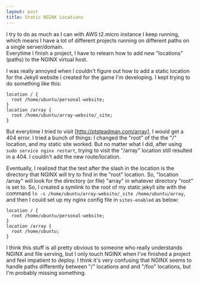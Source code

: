 ```yaml
---
layout: post
title: Static NGINX Locations
---
```

I try to do as much as I can with AWS t2.micro instance I keep running, 
which means I have a lot of different projects running on different paths on a single server/domain.  
Everytime I finish a project, I have to relearn how to add new "locations" (paths) to the NGINX virtual host.

I was really annoyed when I couldn't figure out how to add a static location for the Jekyll
website I created for the game I'm developing.  I kept trying to do something like this:

    location / {
      root /home/ubuntu/personal-website;
    }
    location /array {
      root /home/ubuntu/array-website/_site;
    }

But everytime I tried to visit [http://ptsteadman.com/array], I would get a 404 error.
I tried a bunch of things: I changed the "root" of the the "/" location, and my static site
worked.  But no matter what I did, after using `sudo service nginx restart`,
trying to visit the "/array" location still resulted in a 404.  I couldn't add the new route/location.

Eventually, I realized that the text after the slash in the location is the directory that 
NGINX will try to find in the "root" location.  So, "location /array" will look for the directory (or file)
"array" in whatever directory "root" is set to.  So, I created a symlink to the root of my
static jekyll site with the command `ln -s /home/ubuntu/array-website/_site /home/ubuntu/array`, and 
then I could set up my nginx config file in `sites-enabled` as below:

    location / {
      root /home/ubuntu/personal-website;
    }
    location /array {
      root /home/ubuntu;
    }

I think this stuff is all pretty obvious to someone who really understands NGINX and file serving,
but I only touch NGINX when I've finished a project and feel impatient to deploy.  I think it's very confusing
that NGINX seems to handle paths differently between "/" locations and and "/foo" locations, 
but I'm probably missing something.


